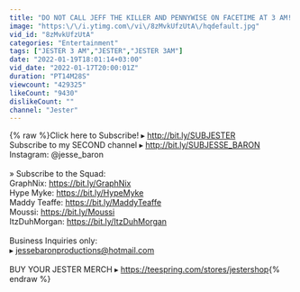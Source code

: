 ```yaml
---
title: "DO NOT CALL JEFF THE KILLER AND PENNYWISE ON FACETIME AT 3 AM!! *THEY FOUGHT*"
image: "https:\/\/i.ytimg.com\/vi\/8zMvkUfzUtA\/hqdefault.jpg"
vid_id: "8zMvkUfzUtA"
categories: "Entertainment"
tags: ["JESTER 3 AM","JESTER","JESTER 3AM"]
date: "2022-01-19T18:01:14+03:00"
vid_date: "2022-01-17T20:00:01Z"
duration: "PT14M28S"
viewcount: "429325"
likeCount: "9430"
dislikeCount: ""
channel: "Jester"
---
```

{% raw %}Click here to Subscribe! ▸ <a rel="nofollow" target="blank" href="http://bit.ly/SUBJESTER">http://bit.ly/SUBJESTER</a><br />Subscribe to my SECOND channel ▸ <a rel="nofollow" target="blank" href="http://bit.ly/SUBJESSE_BARON">http://bit.ly/SUBJESSE_BARON</a><br />Instagram: @jesse_baron<br /><br />» Subscribe to the Squad:<br />GraphNix: <a rel="nofollow" target="blank" href="https://bit.ly/GraphNix">https://bit.ly/GraphNix</a><br />Hype Myke: <a rel="nofollow" target="blank" href="https://bit.ly/HypeMyke">https://bit.ly/HypeMyke</a><br />Maddy Teaffe: <a rel="nofollow" target="blank" href="https://bit.ly/MaddyTeaffe">https://bit.ly/MaddyTeaffe</a><br />Moussi: <a rel="nofollow" target="blank" href="https://bit.ly/Moussi">https://bit.ly/Moussi</a><br />ItzDuhMorgan: <a rel="nofollow" target="blank" href="https://bit.ly/ItzDuhMorgan">https://bit.ly/ItzDuhMorgan</a><br /><br />Business Inquiries only:<br />▸ jessebaronproductions@hotmail.com<br /><br />BUY YOUR JESTER MERCH ▸ <a rel="nofollow" target="blank" href="https://teespring.com/stores/jestershop">https://teespring.com/stores/jestershop</a>{% endraw %}

